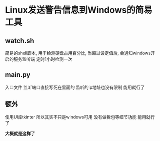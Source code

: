 # Linux发送警告信息到Windows的简易工具

## watch.sh

简易的shell脚本,
用于检测硬盘占用百分比,
当超过设定值后,
会通知windows开启的服务监听端
定时1小时检测一次

## main.py

入口文件
监听端口直接写死在里面的
监听的ip地址也没有限制
能用就行了

## 额外

使用UI库tkinter
所以其实不只是windows可用
没有做拆包等细节功能
能用就行了

**大概就是这样了**

